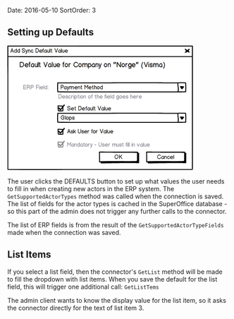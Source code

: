 Date: 2016-05-10
SortOrder: 3

Setting up Defaults
-------------------

![](../Erp%20Sync%20Connector%20Interface_files/image006.png)

The user clicks the DEFAULTS button to set up what values the user needs to fill in when creating new actors in the ERP system. The `GetSupportedActorTypes` method was called when the connection is saved. The list of fields for the actor types is cached in the SuperOffice database - so this part of the admin does not trigger any further calls to the connector.

The list of ERP fields is from the result of the `GetSupportedActorTypeFields` made when the connection was saved.

List Items
----------

If you select a list field, then the connector's `GetList` method will be made to fill the dropdown with list items.
When you save the default for the list field, this will trigger one additional call: `GetListTems`

The admin client wants to know the display value for the list item, so it asks the connector directly for the text of list item 3.
